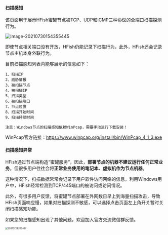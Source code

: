 #### 扫描感知

该页面用于展示HFish蜜罐节点被TCP、UDP和ICMP三种协议的全端口扫描探测行为。

![image-20210730154355445](/images/20210730154357.png)

即使节点相关端口没有开放，HFish仍能记录下扫描行为，此外，HFish还会记录节点主机本身外联行为。

目前扫描感知列表内能够展示的信息如下：

```
1、扫描IP
2、威胁情报
3、被扫描节点
4、被扫描IP
5、扫描类型
6、被扫描端口
7、节点位置
8、扫描开始时间
9、扫描持续时间
```
  
`注意：Windows节点的扫描感知依赖WinPcap，需要手动进行下载安装！`

WinPcap官方链接：https://www.winpcap.org/install/bin/WinPcap_4_1_3.exe


#### 扫描感知异常

HFish通过节点端构造“蜜罐服务”，因此，**部署节点的机器不建议运行任何正常业务**，但很多用户往往会将**正常业务使用的笔记本、虚拟机作为节点机器**。

这种情况下，扫描数据常常会记录下用户软件访问网络的信息，利用Windows用户中，HFish经常检测到TCP/445端口的被访问或访问情况。

此外，有很多用户反馈，将蜜罐节点部署在外网数日早上到海量扫描攻击，导致HFish页面响应慢，如果对扫描探测不敏感，可以选择点击页面左上角开关暂时关闭扫描感知功能。

如果您的扫描感知出现了其他问题，欢迎加入官方交流微信群反馈。

<img src="/images/20210728203437-20210824100822201.png" alt="20210728203437" style="zoom:50%;" />
